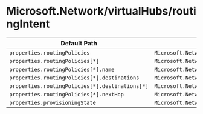# Microsoft.Network/virtualHubs/routingIntent

| Default Path | Alias |
|---|---|
| `properties.routingPolicies` | `Microsoft.Network/virtualHubs/routingIntent/routingPolicies` |
| `properties.routingPolicies[*]` | `Microsoft.Network/virtualHubs/routingIntent/routingPolicies[*]` |
| `properties.routingPolicies[*].name` | `Microsoft.Network/virtualHubs/routingIntent/routingPolicies[*].name` |
| `properties.routingPolicies[*].destinations` | `Microsoft.Network/virtualHubs/routingIntent/routingPolicies[*].destinations` |
| `properties.routingPolicies[*].destinations[*]` | `Microsoft.Network/virtualHubs/routingIntent/routingPolicies[*].destinations[*]` |
| `properties.routingPolicies[*].nextHop` | `Microsoft.Network/virtualHubs/routingIntent/routingPolicies[*].nextHop` |
| `properties.provisioningState` | `Microsoft.Network/virtualHubs/routingIntent/provisioningState` |


